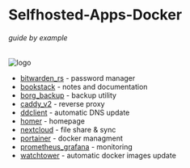 # Selfhosted-Apps-Docker

###### guide by example

![logo](https://i.imgur.com/u5LH0jI.png)

* [bitwarden_rs](bitwarden_rs/readme.md) - password manager
* [bookstack](bookstack/readme.md) - notes and documentation
* [borg_backup](borg_backup/readme.md) - backup utility
* [caddy_v2](caddy_v2/readme.md) - reverse proxy
* [ddclient](ddclient/readme.md) - automatic DNS update
* [homer](homer/readme.md) - homepage
* [nextcloud](nextcloud/readme.md) - file share & sync
* [portainer](portainer/readme.md) - docker managment
* [prometheus_grafana](prometheus_grafana/readme.md) - monitoring
* [watchtower](watchtower/readme.md) - automatic docker images update

